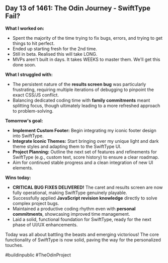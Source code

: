 ## Day 13 of 1461: The Odin Journey - SwiftType Fail?

**What I worked on:**
- Spent the majority of the time trying to fix bugs, errors, and trying to get things to hit perfect.
- Ended up starting fresh for the 2nd time.
- Still in beta. Realised this will take LONG.
- MVPs aren't built in days. It takes WEEKS to master them. We'll get this done soon.

**What I struggled with:**
- The persistent nature of the **results screen bug** was particularly frustrating, requiring multiple iterations of debugging to pinpoint the exact CSS/JS conflict.
- Balancing dedicated coding time with **family commitments** meant splitting focus, though ultimately leading to a more refreshed approach to problem-solving.

**Tomorrow's goal:**
- **Implement Custom Footer:** Begin integrating my iconic footer design into SwiftType.
- **Integrate Iconic Themes:** Start bringing over my unique light and dark theme styles and adapting them to the SwiftType UI.
- **Project Planning:** Outline the next set of features and refinements for SwiftType (e.g., custom text, score history) to ensure a clear roadmap.
- Aim for continued stable progress and a clean integration of new UI elements.

**Wins today:**
- **CRITICAL BUG FIXES DELIVERED!** The caret and results screen are now fully operational, making SwiftType genuinely playable.
- Successfully applied **JavaScript revision knowledge** directly to solve complex project bugs.
- Maintained a productive coding rhythm even with **personal commitments**, showcasing improved time management.
- Laid a solid, functional foundation for SwiftType, ready for the next phase of UI/UX enhancements.

Today was all about battling the beasts and emerging victorious! The core functionality of SwiftType is now solid, paving the way for the personalized touches.

#buildinpublic #TheOdinProject